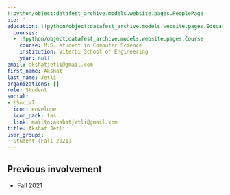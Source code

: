 ```yaml
---
!!python/object:datafest_archive.models.website.pages.PeoplePage
bio: ''
education: !!python/object:datafest_archive.models.website.pages.Education
  courses:
  - !!python/object:datafest_archive.models.website.pages.Course
    course: M.S. student in Computer Science
    institution: Viterbi School of Engineering
    year: null
email: akshatjetli@gmail.com
first_name: Akshat
last_name: Jetli
organizations: []
role: Student
social:
- !Social
  icon: envelope
  icon_pack: fas
  link: mailto:akshatjetli@gmail.com
title: Akshat Jetli
user_groups:
- Student (Fall 2021)
---
```



## Previous involvement

* Fall 2021

